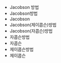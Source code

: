 - Jacobson 방법
- Jacobson방법
- Jacobson
- Jacobson(제이콥슨)방법
- Jacobson(자콥슨)방법
- 자콥슨방법
- 자콥슨
- 제이콥슨방법
- 제이콥슨